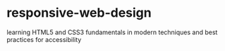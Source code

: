 # responsive-web-design
learning HTML5 and CSS3 fundamentals in modern techniques and best practices for accessibility
